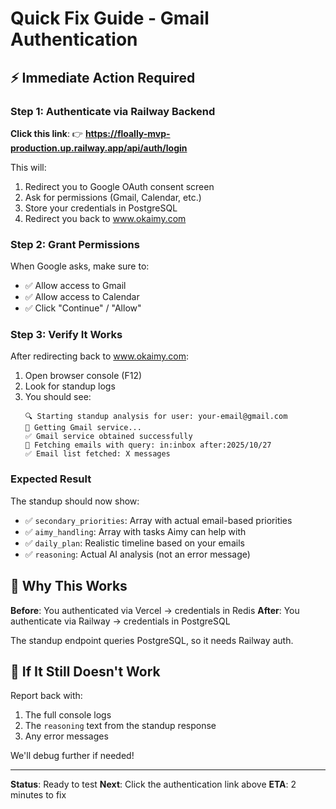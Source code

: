 # Quick Fix Guide - Gmail Authentication

## ⚡ Immediate Action Required

### Step 1: Authenticate via Railway Backend

**Click this link**:
👉 **https://floally-mvp-production.up.railway.app/api/auth/login**

This will:
1. Redirect you to Google OAuth consent screen
2. Ask for permissions (Gmail, Calendar, etc.)
3. Store your credentials in PostgreSQL
4. Redirect you back to www.okaimy.com

### Step 2: Grant Permissions

When Google asks, make sure to:
- ✅ Allow access to Gmail
- ✅ Allow access to Calendar
- ✅ Click "Continue" / "Allow"

### Step 3: Verify It Works

After redirecting back to www.okaimy.com:
1. Open browser console (F12)
2. Look for standup logs
3. You should see:
   ```
   🔍 Starting standup analysis for user: your-email@gmail.com
   📧 Getting Gmail service...
   ✅ Gmail service obtained successfully
   📨 Fetching emails with query: in:inbox after:2025/10/27
   ✅ Email list fetched: X messages
   ```

### Expected Result

The standup should now show:
- ✅ `secondary_priorities`: Array with actual email-based priorities
- ✅ `aimy_handling`: Array with tasks Aimy can help with
- ✅ `daily_plan`: Realistic timeline based on your emails
- ✅ `reasoning`: Actual AI analysis (not an error message)

## 🎯 Why This Works

**Before**: You authenticated via Vercel → credentials in Redis
**After**: You authenticate via Railway → credentials in PostgreSQL

The standup endpoint queries PostgreSQL, so it needs Railway auth.

## 📝 If It Still Doesn't Work

Report back with:
1. The full console logs
2. The `reasoning` text from the standup response
3. Any error messages

We'll debug further if needed!

---

**Status**: Ready to test
**Next**: Click the authentication link above
**ETA**: 2 minutes to fix
